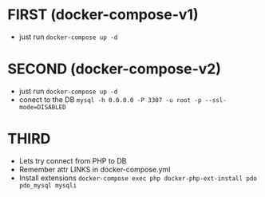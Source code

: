 # FIRST (docker-compose-v1)
- just run ```docker-compose up -d```

# SECOND (docker-compose-v2)
- just run ```docker-compose up -d```
- conect to the DB ```mysql -h 0.0.0.0 -P 3307 -u root -p --ssl-mode=DISABLED```

# THIRD
- Lets try connect from PHP to DB
- Remember attr LINKS in docker-compose.yml
- Install extensions ```docker-compose exec php docker-php-ext-install pdo pdo_mysql mysqli```